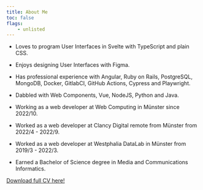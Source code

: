```yaml
---
title: About Me
toc: false
flags:
	- unlisted
---
```


- Loves to program User Interfaces in Svelte with TypeScript and plain CSS.

- Enjoys designing User Interfaces with Figma.

- Has professional experience with Angular, Ruby on Rails, PostgreSQL, MongoDB, Docker, GitlabCI, GitHub Actions, Cypress and Playwright.

- Dabbled with Web Components, Vue, NodeJS, Python and Java.

- Working as a web developer at Web Computing in Münster since 2022/10.

- Worked as a web developer at Clancy Digital remote from Münster from 2022/4 - 2022/9.

- Worked as a web developer at Westphalia DataLab in Münster from 2019/3 - 2022/3.

<!-- - Studies Informatics (M. Sc.) at the FH Münster since 2020. -->

- Earned a Bachelor of Science degree in Media and Communications Informatics.

[Download full CV here!](/assets/CV.pdf)
